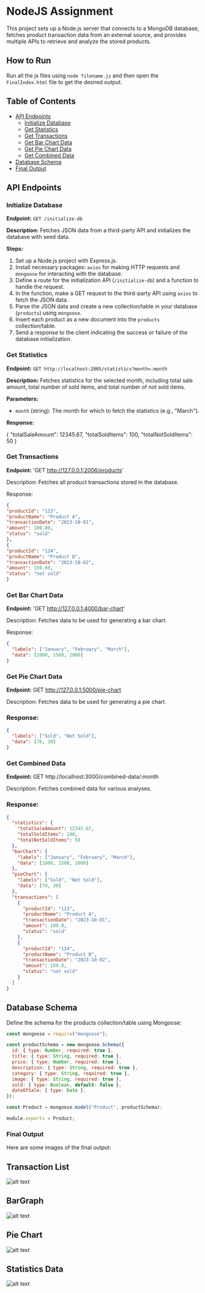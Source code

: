 # NodeJS Assignment

This project sets up a Node.js server that connects to a MongoDB database, fetches product transaction data from an external source, and provides multiple APIs to retrieve and analyze the stored products.

## How to Run

Run all the js files using `node filename.js` and then open the `FinalIndex.html` file to get the desired output.

## Table of Contents

- [API Endpoints](#api-endpoints)
  - [Initialize Database](#initialize-database)
  - [Get Statistics](#get-statistics)
  - [Get Transactions](#get-transactions)
  - [Get Bar Chart Data](#get-bar-chart-data)
  - [Get Pie Chart Data](#get-pie-chart-data)
  - [Get Combined Data](#get-combined-data)
- [Database Schema](#database-schema)
- [Final Output](#final-output)

## API Endpoints

### Initialize Database

**Endpoint:** `GET /initialize-db`

**Description:** Fetches JSON data from a third-party API and initializes the database with seed data.

**Steps:**

1. Set up a Node.js project with Express.js.
2. Install necessary packages: `axios` for making HTTP requests and `mongoose` for interacting with the database.
3. Define a route for the initialization API (`/initialize-db`) and a function to handle the request.
4. In the function, make a GET request to the third-party API using `axios` to fetch the JSON data.
5. Parse the JSON data and create a new collection/table in your database (`products`) using `mongoose`.
6. Insert each product as a new document into the `products` collection/table.
7. Send a response to the client indicating the success or failure of the database initialization.

### Get Statistics

**Endpoint:** `GET http://localhost:2005/statistics?month=:month`

**Description:** Fetches statistics for the selected month, including total sale amount, total number of sold items, and total number of not sold items.

**Parameters:**

- `month` (string): The month for which to fetch the statistics (e.g., "March").

**Response:**

{
"totalSaleAmount": 12345.67,
"totalSoldItems": 100,
"totalNotSoldItems": 50
}

### Get Transactions

**Endpoint:** 'GET http://127.0.0.1:2006/products'

Description: Fetches all product transactions stored in the database.

Response:

```json
{
"productId": "123",
"productName": "Product A",
"transactionDate": "2023-10-01",
"amount": 100.00,
"status": "sold"
},
{
"productId": "124",
"productName": "Product B",
"transactionDate": "2023-10-02",
"amount": 150.00,
"status": "not sold"
}
```

### Get Bar Chart Data

**Endpoint:** 'GET http://127.0.0.1:4000/bar-chart'

Description: Fetches data to be used for generating a bar chart.

Response:

```json
{
  "labels": ["January", "February", "March"],
  "data": [1000, 1500, 2000]
}
```

### Get Pie Chart Data

**Endpoint:** GET http://127.0.0.1:5000/pie-chart

Description: Fetches data to be used for generating a pie chart.

### Response:

```json
{
  "labels": ["Sold", "Not Sold"],
  "data": [70, 30]
}
```

### Get Combined Data

**Endpoint:** GET http://localhost:3000/combined-data/:month

Description: Fetches combined data for various analyses.

### Response:

```json
{
  "statistics": {
    "totalSaleAmount": 12345.67,
    "totalSoldItems": 100,
    "totalNotSoldItems": 50
  },
  "barChart": {
    "labels": ["January", "February", "March"],
    "data": [1000, 1500, 2000]
  },
  "pieChart": {
    "labels": ["Sold", "Not Sold"],
    "data": [70, 30]
  },
  "transactions": [
    {
      "productId": "123",
      "productName": "Product A",
      "transactionDate": "2023-10-01",
      "amount": 100.0,
      "status": "sold"
    },
    {
      "productId": "124",
      "productName": "Product B",
      "transactionDate": "2023-10-02",
      "amount": 150.0,
      "status": "not sold"
    }
  ]
}
```

## Database Schema

Define the schema for the products collection/table using Mongoose:

```javascript
const mongoose = require("mongoose");

const productSchema = new mongoose.Schema({
  id: { type: Number, required: true },
  title: { type: String, required: true },
  price: { type: Number, required: true },
  description: { type: String, required: true },
  category: { type: String, required: true },
  image: { type: String, required: true },
  sold: { type: Boolean, default: false },
  dateOfSale: { type: Date },
});

const Product = mongoose.model("Product", productSchema);

module.exports = Product;
```

### Final Output

Here are some images of the final output:

## Transaction List

![alt text](outputs/TransactionList.png)

## BarGraph

![alt text](outputs/BarGraph.png)

## Pie Chart

![alt text](outputs/pieChart.png)

## Statistics Data

![alt text](outputs/Statistics.png)
